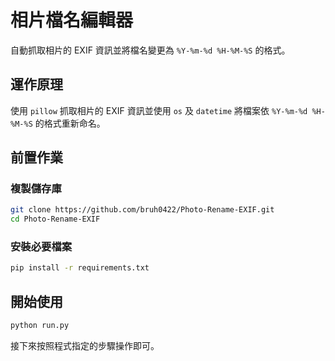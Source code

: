 # 相片檔名編輯器
自動抓取相片的 EXIF 資訊並將檔名變更為 `%Y-%m-%d %H-%M-%S` 的格式。

## 運作原理
使用 `pillow` 抓取相片的 EXIF 資訊並使用 `os` 及 `datetime` 將檔案依 `%Y-%m-%d %H-%M-%S` 的格式重新命名。

## 前置作業
### 複製儲存庫
```bash
git clone https://github.com/bruh0422/Photo-Rename-EXIF.git
cd Photo-Rename-EXIF
```

### 安裝必要檔案
```bash
pip install -r requirements.txt
```

## 開始使用
```bash
python run.py
```
接下來按照程式指定的步驟操作即可。
